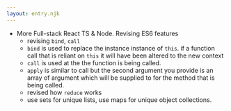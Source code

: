```yaml
---
layout: entry.njk
---
```


- More Full-stack React TS & Node. Revising ES6 features
  - revising `bind`, `call`
  - `bind` is used to replace the instance instance of `this`. if a function call that is reliant on `this` it will have been altered to the new context
  - `call` is used at the the function is being called. 
  - `apply` is similar to call but the second argument you provide is an array of argument which will be supplied to for the method that is being called.
  - revised how `reduce` works
  - use sets for unique lists, use maps for unique object collections.
  
